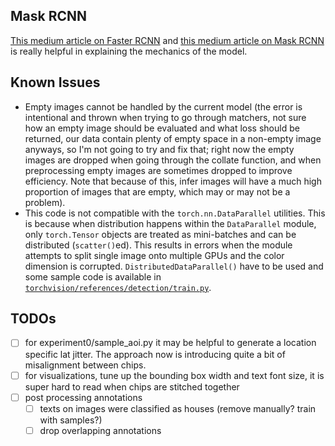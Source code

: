 ## Mask RCNN

[This medium article on Faster RCNN](https://medium.com/@fractaldle/guide-to-build-faster-rcnn-in-pytorch-95b10c273439) and [this medium article on Mask RCNN](https://medium.com/@fractaldle/mask-r-cnn-unmasked-c029aa2f1296) is really helpful in explaining the mechanics of the model.

## Known Issues

* Empty images cannot be handled by the current model (the error is intentional and thrown when trying to go through matchers, not sure how an empty image should be evaluated and what loss should be returned, our data contain plenty of empty space in a non-empty image anyways, so I'm not going to try and fix that; right now the empty images are dropped when going through the collate function, and when preprocessing empty images are sometimes dropped to improve efficiency. Note that because of this, infer images will have a much high proportion of images that are empty, which may or may not be a problem).
* This code is not compatible with the `torch.nn.DataParallel` utilities. This is because when distribution happens within the `DataParallel` module, only `torch.Tensor` objects are treated as mini-batches and can be distributed (`scatter()`ed). This results in errors when the module attempts to split single image onto multiple GPUs and the color dimension is corrupted. `DistributedDataParallel()` have to be used and some sample code is available in [`torchvision/references/detection/train.py`](https://github.com/pytorch/vision/blob/master/references/detection/train.py).

## TODOs

- [ ] for experiment0/sample_aoi.py it may be helpful to generate a location specific lat jitter. The approach now is introducing quite a bit of misalignment between chips.
- [ ] for visualizations, tune up the bounding box width and text font size, it is super hard to read when chips are stitched together
- [ ] post processing annotations
    - [ ] texts on images were classified as houses (remove manually? train with samples?)
    - [ ] drop overlapping annotations
